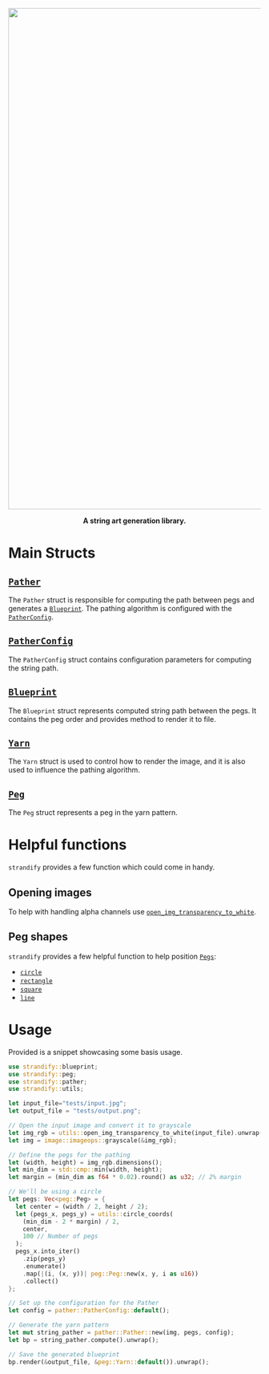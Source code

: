 <p align="center"><img src="https://i.imgur.com/4jvon2p.png" width="1000"></p>
<p align="center"><b>A string art generation library.</b></p>

# Main Structs

## [`Pather`](crate::pather::Pather)

The `Pather` struct is responsible for computing the path between pegs and generates a [`Blueprint`](crate::blueprint::Blueprint). The pathing algorithm is configured with the [`PatherConfig`](crate::pather::PatherConfig).

## [`PatherConfig`](crate::pather::PatherConfig)

The `PatherConfig` struct contains configuration parameters for computing the string path.

## [`Blueprint`](crate::blueprint::Blueprint)

The `Blueprint` struct represents computed string path between the pegs. It contains the peg order and provides method to render it to file.

## [`Yarn`](crate::peg::Yarn)

The `Yarn` struct is used to control how to render the image, and it is also used to influence the pathing algorithm.

## [`Peg`](crate::peg::Peg)

The `Peg` struct represents a peg in the yarn pattern.

# Helpful functions

`strandify` provides a few function which could come in handy.

## Opening images

To help with handling alpha channels use [`open_img_transparency_to_white`](crate::utils::open_img_transparency_to_white).

## Peg shapes

`strandify` provides a few helpful function to help position [`Pegs`](crate::peg::Peg):

- [`circle`](crate::utils::circle_coords)
- [`rectangle`](crate::utils::rectangle_coords)
- [`square`](crate::utils::square_coords)
- [`line`](crate::utils::line_coords)

# Usage

Provided is a snippet showcasing some basis usage.

```rust
use strandify::blueprint;
use strandify::peg;
use strandify::pather;
use strandify::utils;

let input_file="tests/input.jpg";
let output_file = "tests/output.png";

// Open the input image and convert it to grayscale
let img_rgb = utils::open_img_transparency_to_white(input_file).unwrap();
let img = image::imageops::grayscale(&img_rgb);

// Define the pegs for the pathing
let (width, height) = img_rgb.dimensions();
let min_dim = std::cmp::min(width, height);
let margin = (min_dim as f64 * 0.02).round() as u32; // 2% margin

// We'll be using a circle
let pegs: Vec<peg::Peg> = {
  let center = (width / 2, height / 2);
  let (pegs_x, pegs_y) = utils::circle_coords(
    (min_dim - 2 * margin) / 2,
    center,
    100 // Number of pegs
  );
  pegs_x.into_iter()
    .zip(pegs_y)
    .enumerate()
    .map(|(i, (x, y))| peg::Peg::new(x, y, i as u16))
    .collect()
};

// Set up the configuration for the Pather
let config = pather::PatherConfig::default();

// Generate the yarn pattern
let mut string_pather = pather::Pather::new(img, pegs, config);
let bp = string_pather.compute().unwrap();

// Save the generated blueprint
bp.render(&output_file, &peg::Yarn::default()).unwrap();
```
